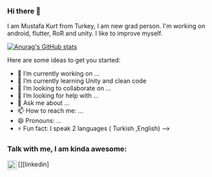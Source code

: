 ### Hi there 👋
I am Mustafa Kurt from Turkey,  I am new grad person. I'm working on android, flutter, RoR and unity. I like to improve myself.

[![Anurag's GitHub stats](https://github-readme-stats.vercel.app/api?username=mustafakurt07)](https://github.com/anuraghazra/github-readme-stats)



Here are some ideas to get you started:

- 🔭 I’m currently working on ...
- 🌱 I’m currently learning Unity and clean code
- 👯 I’m looking to collaborate on ...
- 🤔 I’m looking for help with ...
- 💬 Ask me about ...
- 📫 How to reach me: ...
- 😄 Pronouns: ...
- ⚡ Fun fact: I speak 2 languages ( Turkish ,English)
-->

### Talk with me, I am kinda awesome:
[<img align="left" alt="holisitc_developer | LinkedIn" width="22px" src="https://cdn.jsdelivr.net/npm/simple-icons@v3/icons/linkedin.svg" />][linkedin]
<br />

